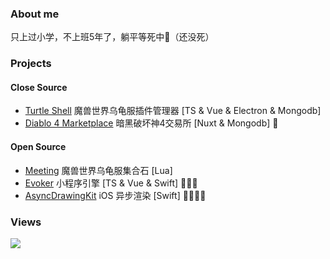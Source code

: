 ### About me

只上过小学，不上班5年了，躺平等死中👴（还没死）

### Projects 
#### Close Source
- [Turtle Shell](https://plashspeed.top/turtle) 魔兽世界乌龟服插件管理器 [TS & Vue & Electron & Mongodb]
- [Diablo 4 Marketplace](https://d4ok.com) 暗黑破坏神4交易所 [Nuxt & Mongodb] 💩 
#### Open Source
- [Meeting](https://github.com/yizhi996/Meeting) 魔兽世界乌龟服集合石 [Lua]
- [Evoker](https://github.com/yizhi996/Evoker) 小程序引擎 [TS & Vue & Swift] 💩💩💩
- [AsyncDrawingKit](https://github.com/yizhi996/AsyncDrawingKit) iOS 异步渲染 [Swift] 💩💩💩💩

### Views

![](https://profile-counter.glitch.me/yizhi996/count.svg)
